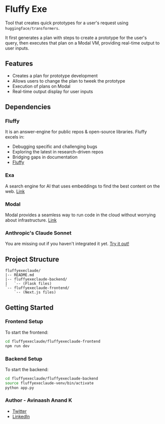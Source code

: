 # Fluffy Exe

Tool that creates quick prototypes for a user's request using ```huggingface/transformers```.

It first generates a plan with steps to create a prototype for the user's query, then executes that plan on a Modal VM, providing real-time output to user inputs.

## Features
- Creates a plan for prototype development
- Allows users to change the plan to tweek the prototype
- Execution of plans on Modal
- Real-time output display for user inputs

## Dependencies

### Fluffy
It is an answer-engine for public repos & open-source libraries. Fluffy excels in:
- Debugging specific and challenging bugs
- Exploring the latest in research-driven repos
- Bridging gaps in documentation
- [Fluffy](www.fluffystack.com)

### Exa
A search engine for AI that uses embeddings to find the best content on the web.
[Link](https://exa.ai/)

### Modal
Modal provides a seamless way to run code in the cloud without worrying about infrastructure.
[Link](https://modal.com/)

### Anthropic's Claude Sonnet
You are missing out if you haven't integrated it yet. [Try it out!](console.anthropic.com/)

## Project Structure

```
fluffyexeclaude/
|-- README.md
|-- fluffyexeclaude-backend/
|   `-- (Flask files)
`-- fluffyexeclaude-frontend/
    `-- (Next.js files)
```

## Getting Started

### Frontend Setup

To start the frontend:

```bash
cd fluffyexeclaude/fluffyexeclaude-frontend
npm run dev
```

### Backend Setup

To start the backend:

```bash
cd fluffyexeclaude/fluffyexeclaude-backend
source fluffyexeclaude-venv/bin/activate
python app.py
```

### Author - Avinaash Anand K
- [Twitter](https://x.com/avinaash_anand)
- [LinkedIn](https://www.linkedin.com/in/avinaashanand/)